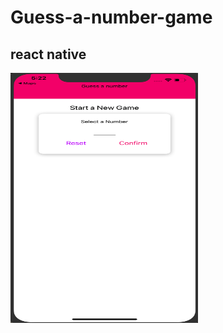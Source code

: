 # Guess-a-number-game
## react native 
 
<img src="https://github.com/Spectrumsun/Guess-a-number-game/blob/master/assets/Screenshot%202019-11-06%20at%2017.22.19.png" alt="alt text" width="300" height="400">

